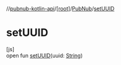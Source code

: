 //[pubnub-kotlin-api](../../../index.md)/[[root]](../index.md)/[PubNub](index.md)/[setUUID](set-u-u-i-d.md)

# setUUID

[js]\
open fun [setUUID](set-u-u-i-d.md)(uuid: [String](https://kotlinlang.org/api/latest/jvm/stdlib/kotlin/-string/index.html))
